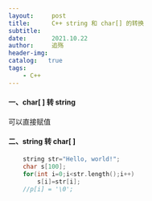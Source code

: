 ```yaml
---
layout:     post
title:      C++ string 和 char[] 的转换
subtitle:   
date:       2021.10.22
author:     追殇
header-img: 
catalog:   true
tags:
    - C++
---
```

#### 一、char[ ] 转 string

可以直接赋值

#### 二、string 转 char[ ]

```cpp
	string str="Hello, world!";
    char s[100];
    for(int i=0;i<str.length();i++)
        s[i]=str[i];
    //p[i] = '\0';
```
